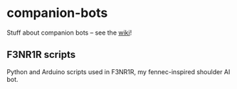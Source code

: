 # companion-bots
Stuff about companion bots – see the [wiki](https://github.com/alexglow/companion-bots/wiki)!

## F3NR1R scripts
Python and Arduino scripts used in F3NR1R, my fennec-inspired shoulder AI bot.
